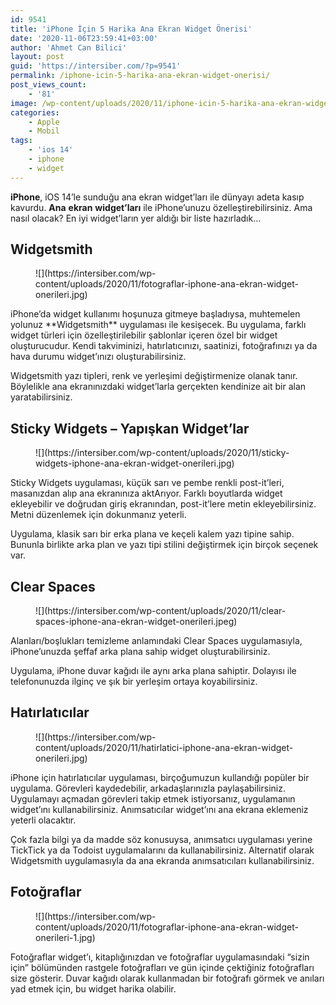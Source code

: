 ```yaml
---
id: 9541
title: 'iPhone İçin 5 Harika Ana Ekran Widget Önerisi'
date: '2020-11-06T23:59:41+03:00'
author: 'Ahmet Can Bilici'
layout: post
guid: 'https://intersiber.com/?p=9541'
permalink: /iphone-icin-5-harika-ana-ekran-widget-onerisi/
post_views_count:
    - '81'
image: /wp-content/uploads/2020/11/iphone-icin-5-harika-ana-ekran-widget-onerisi.jpg
categories:
    - Apple
    - Mobil
tags:
    - 'ios 14'
    - iphone
    - widget
---
```


**iPhone**, iOS 14’le sunduğu ana ekran widget’ları ile dünyayı adeta kasıp kavurdu. **Ana** **ekran** **widget’ları** ile iPhone’unuzu özelleştirebilirsiniz. Ama nasıl olacak? En iyi widget’ların yer aldığı bir liste hazırladık…

## Widgetsmith

<figure class="wp-block-image size-large">![](https://intersiber.com/wp-content/uploads/2020/11/fotograflar-iphone-ana-ekran-widget-onerileri.jpg)</figure>iPhone’da widget kullanımı hoşunuza gitmeye başladıysa, muhtemelen yolunuz **Widgetsmith** uygulaması ile kesişecek. Bu uygulama, farklı widget türleri için özelleştirilebilir şablonlar içeren özel bir widget oluşturucudur. Kendi takviminizi, hatırlatıcınızı, saatinizi, fotoğrafınızı ya da hava durumu widget’ınızı oluşturabilirsiniz.

Widgetsmith yazı tipleri, renk ve yerleşimi değiştirmenize olanak tanır. Böylelikle ana ekranınızdaki widget’larla gerçekten kendinize ait bir alan yaratabilirsiniz.

## Sticky Widgets – Yapışkan Widget’lar

<figure class="wp-block-image size-large">![](https://intersiber.com/wp-content/uploads/2020/11/sticky-widgets-iphone-ana-ekran-widget-onerileri.jpg)</figure>Sticky Widgets uygulaması, küçük sarı ve pembe renkli post-it’leri, masanızdan alıp ana ekranınıza aktArıyor. Farklı boyutlarda widget ekleyebilir ve doğrudan giriş ekranından, post-it’lere metin ekleyebilirsiniz. Metni düzenlemek için dokunmanız yeterli.

Uygulama, klasik sarı bir erka plana ve keçeli kalem yazı tipine sahip. Bununla birlikte arka plan ve yazı tipi stilini değiştirmek için birçok seçenek var.

## Clear Spaces 

<figure class="wp-block-image size-large">![](https://intersiber.com/wp-content/uploads/2020/11/clear-spaces-iphone-ana-ekran-widget-onerileri.jpeg)</figure>Alanları/boşlukları temizleme anlamındaki Clear Spaces uygulamasıyla, iPhone’unuzda şeffaf arka plana sahip widget oluşturabilirsiniz.

Uygulama, iPhone duvar kağıdı ile aynı arka plana sahiptir. Dolayısı ile telefonunuzda ilginç ve şık bir yerleşim ortaya koyabilirsiniz.

## Hatırlatıcılar

<figure class="wp-block-image size-large">![](https://intersiber.com/wp-content/uploads/2020/11/hatirlatici-iphone-ana-ekran-widget-onerileri.jpg)</figure>iPhone için hatırlatıcılar uygulaması, birçoğumuzun kullandığı popüler bir uygulama. Görevleri kaydedebilir, arkadaşlarınızla paylaşabilirsiniz. Uygulamayı açmadan görevleri takip etmek istiyorsanız, uygulamanın widget’ını kullanabilirsiniz. Anımsatıcılar widget’ını ana ekrana eklemeniz yeterli olacaktır.

Çok fazla bilgi ya da madde söz konusuysa, anımsatıcı uygulaması yerine TickTick ya da Todoist uygulamalarını da kullanabilirsiniz. Alternatif olarak Widgetsmith uygulamasıyla da ana ekranda anımsatıcıları kullanabilirsiniz.

## Fotoğraflar

<figure class="wp-block-image size-large">![](https://intersiber.com/wp-content/uploads/2020/11/fotograflar-iphone-ana-ekran-widget-onerileri-1.jpg)</figure>Fotoğraflar widget’ı, kitaplığınızdan ve fotoğraflar uygulamasındaki “sizin için” bölümünden rastgele fotoğrafları ve gün içinde çektiğiniz fotoğrafları size gösterir. Duvar kağıdı olarak kullanmadan bir fotoğrafı görmek ve anıları yad etmek için, bu widget harika olabilir.